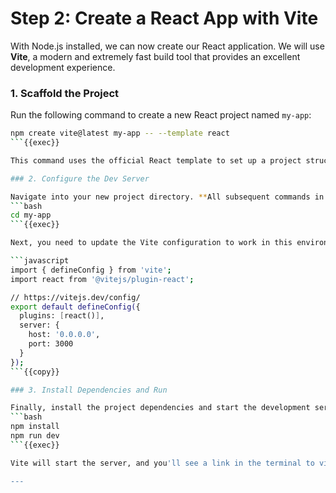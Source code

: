 # Step 2: Create a React App with Vite

With Node.js installed, we can now create our React application. We will use **Vite**, a modern and extremely fast build tool that provides an excellent development experience.

### 1. Scaffold the Project

Run the following command to create a new React project named `my-app`:
```bash
npm create vite@latest my-app -- --template react
```{{exec}}

This command uses the official React template to set up a project structure for you.

### 2. Configure the Dev Server

Navigate into your new project directory. **All subsequent commands in this step should be run from inside this `my-app` directory.**
```bash
cd my-app
```{{exec}}

Next, you need to update the Vite configuration to work in this environment. Open the `vite.config.js` file and **replace all of its content** with the code below. This tells the dev server to listen on all network interfaces.

```javascript
import { defineConfig } from 'vite';
import react from '@vitejs/plugin-react';

// https://vitejs.dev/config/
export default defineConfig({
  plugins: [react()],
  server: {
    host: '0.0.0.0',
    port: 3000
  }
});
```{{copy}}

### 3. Install Dependencies and Run

Finally, install the project dependencies and start the development server:
```bash
npm install
npm run dev
```{{exec}}

Vite will start the server, and you'll see a link in the terminal to view your new React application.

---
